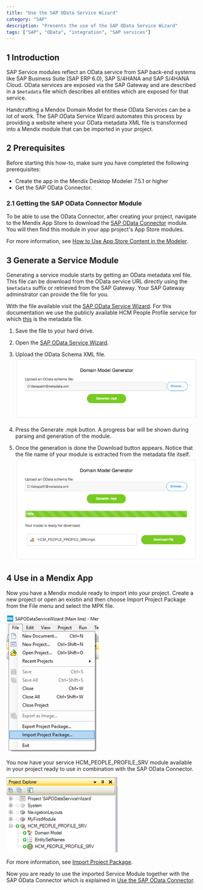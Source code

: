 ```yaml
---
title: "Use the SAP OData Service Wizard"
category: "SAP"
description: "Presents the use of the SAP OData Service Wizard"
tags: ["SAP", "OData", "integration", "SAP services"]
---
```



## 1 Introduction

SAP Service modules reflect an OData service from SAP back-end systems like SAP Business Suite (SAP ERP 6.0), SAP S/4HANA and SAP S/4HANA Cloud. OData services are exposed via the SAP Gateway and are described in a `$metadata` file which describes all entities which are exposed for that service.

Handcrafting a Mendox Domain Model for these OData Services can be a lot of work. The SAP OData Service Wizard automates this process by providing a website where your OData metadata XML file is transformed into a Mendix module that can be imported in your project.

## 2 Prerequisites

Before starting this how-to, make sure you have completed the following prerequisites:

* Create the app in the Mendix Desktop Modeler 7.5.1 or higher
* Get the SAP OData Connector.

### 2.1 Getting the SAP OData Connector Module

To be able to use the OData Connector, after creating your project, navigate to the Mendix App Store to download the [SAP OData Connector](https://appstore.home.mendix.com/link/app/74525/Mendix/SAP-OData-Connector) module. You will then find this module in your app project's App Store modules.

For more information, see [How to Use App Store Content in the Modeler](/community/app-store/use-app-store-content-in-the-modeler).


## 3 Generate a Service Module

Generating a service module starts by getting an OData metadata xml file. This file can be download from the OData service URL directly using the `$metadata` suffix or retrieved from the SAP Gateway. Your SAP Gateway adminstrator can provide the file for you.

With the file available visit the <a href="http://swissbeaver.mendixcloud.com" target="_blank">SAP OData Service Wizard</a>.      For this documentation we use the publicly available HCM People Profile service for which <a href="https://www.sapfioritrial.com/sap/opu/odata/sap/HCM_PEOPLE_PROFILE_SRV/$metadata" target="_blank">this</a> is the metadata file.

1. Save the file to your hard drive.

2. Open the <a href="http://swissbeaver.mendixcloud.com" target="_blank">SAP OData Service Wizard</a>.

3. Upload the OData Schema XML file.
![upload](attachments/use-sap-odata-service-wizard/upload_metadata.png)

4. Press the Generate .mpk button.
A progress bar will be shown during parsing and generation of the module.

5. Once the generation is done the Download button appears. Notice that the file name of your module is extracted from the metadata file itself.
![download](attachments/use-sap-odata-service-wizard/download_metadata.png)


## 4 Use in a Mendix App

Now you have a Mendix module ready to import into your project. Create a new project or open an existin and then choose Import Project Package from the File menu and select the MPK file.

![import](attachments/use-sap-odata-service-wizard/import_into_model.png)

You now have your service HCM\_PEOPLE\_PROFILE\_SRV module available in your project ready to use in combination with the SAP OData Connector.

![explorer](attachments/use-sap-odata-service-wizard/project_explorer.png)

For more information, see [Import Project Package](/refguide/import-project-package-dialog).

Now you are ready to use the imported Service Module together with the SAP OData Connector which is explained in [Use the SAP OData Connector](/howto/sap/use-sap-odata-connector).
